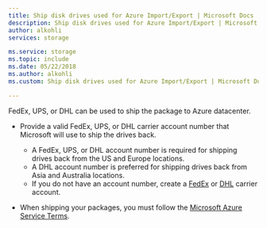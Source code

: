 ```yaml
---
title: Ship disk drives used for Azure Import/Export | Microsoft Docs
description: Ship disk drives used for Azure Import/Export | Microsoft Docs
author: alkohli
services: storage

ms.service: storage
ms.topic: include
ms.date: 05/22/2018
ms.author: alkohli
ms.custom: Ship disk drives used for Azure Import/Export | Microsoft Docs

---
```


FedEx, UPS, or DHL can be used to ship the package to Azure datacenter. 

- Provide a valid FedEx, UPS, or DHL carrier account number that Microsoft will use to ship the drives back. 
    
    - A FedEx, UPS, or DHL account number is required for shipping drives back from the US and Europe locations. 
    - A DHL account number is preferred for shipping drives back from Asia and Australia locations. 
    - If you do not have an account number, create a [FedEx](http://www.fedex.com/us/oadr/) or [DHL](http://www.dhl.com/) carrier account.
- When shipping your packages, you must follow the [Microsoft Azure Service Terms](https://azure.microsoft.com/support/legal/services-terms/).

